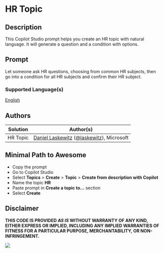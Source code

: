# HR Topic

## Description

This Copilot Studio prompt helps you create an HR topic with natural language. It will generate a question and a condition with options.

## Prompt

Let someone ask HR questions, choosing from common HR subjects, then go into a condition for all HR subjects and confirm their HR subject.

### Supported Language(s)

[English](./en-us/prompt.md)

## Authors

Solution|Author(s)
--------|---------
HR Topic | [Daniel Laskewitz](https://github.com/laskewitz) ([@laskewitz](https://twitter.com/laskewitz)), Microsoft

## Minimal Path to Awesome

* Copy the prompt
* Go to Copilot Studio
* Select **Topics** > **Create** > **Topic** > **Create from description with Copilot**
* Name the topic **HR**
* Paste prompt in **Create a topic to...** section 
* Select **Create**

## Disclaimer

**THIS CODE IS PROVIDED *AS IS* WITHOUT WARRANTY OF ANY KIND, EITHER EXPRESS OR IMPLIED, INCLUDING ANY IMPLIED WARRANTIES OF FITNESS FOR A PARTICULAR PURPOSE, MERCHANTABILITY, OR NON-INFRINGEMENT.**

<img src="https://m365-visitor-stats.azurewebsites.net/powerplatform-prompts/samples/copilot-studio/hr-topic" aria-hidden="true" />
